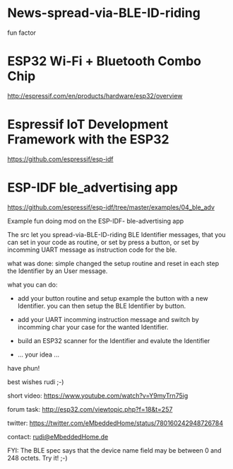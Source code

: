 # News-spread-via-BLE-ID-riding
fun factor 

# ESP32 Wi-Fi + Bluetooth Combo Chip
http://espressif.com/en/products/hardware/esp32/overview

# Espressif IoT Development Framework with the ESP32
https://github.com/espressif/esp-idf

# ESP-IDF ble_advertising app 
https://github.com/espressif/esp-idf/tree/master/examples/04_ble_adv


Example fun doing mod on the ESP-IDF- ble-advertising app

The src let you spread-via-BLE-ID-riding BLE Identifier messages,
that you can set in your code as routine, or set by press a button, 
or set by incomming UART message as instruction code for the ble.

what was done:
simple changed the setup routine and reset in each step the Identifier
by an User message.

what you can do:

- add your button routine and setup example the button with a new Identifier.
  you can then setup the BLE Identifier by button.

- add your UART incomming instruction message and switch by incomming char 
  your case for the wanted Identifier.
  
- build an ESP32 scanner for the Identifier and evalute the Identifier

- ... your idea ...


have phun!

best wishes
rudi ;-)


short video:
https://www.youtube.com/watch?v=Y9myTrn75ig

forum task:
http://esp32.com/viewtopic.php?f=18&t=257

twitter:
https://twitter.com/eMbeddedHome/status/780160242948726784

contact:
rudi@eMbeddedHome.de


FYI: 
The BLE spec says that the device name field may be between 0 and 248 octets.
Try it!
;-)

